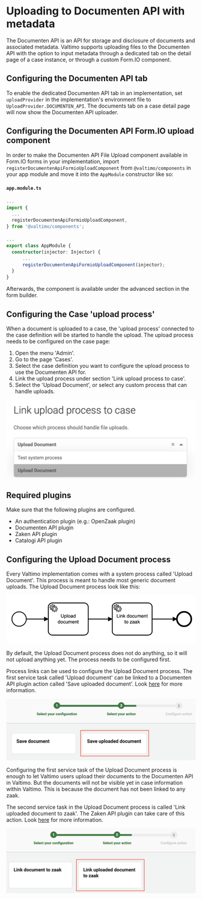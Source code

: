 # Uploading to Documenten API with metadata

The Documenten API is an API for storage and disclosure of documents and associated metadata. Valtimo supports uploading files to the Documenten API with the option to input metadata through a dedicated tab on the detail page of a case instance, or through a custom Form.IO component.

## Configuring the Documenten API tab

To enable the dedicated Documenten API tab in an implementation, set `uploadProvider` in the implementation's environment file to `UploadProvider.DOCUMENTEN_API`. The documents tab on a case detail page will now show the Documenten API uploader.

## Configuring the Documenten API Form.IO upload component

In order to make the Documenten API File Upload component available in Form.IO forms in your implementation, import `registerDocumentenApiFormioUploadComponent` from `@valtimo/components` in your app module and move it into the `AppModule` constructor like so:

#### **`app.module.ts`**

```typescript
...
import {
  ...
  registerDocumentenApiFormioUploadComponent,
} from '@valtimo/components';

...
export class AppModule {
  constructor(injector: Injector) {
      ...
      registerDocumentenApiFormioUploadComponent(injector);
  }
}
```

Afterwards, the component is available under the advanced section in the form builder.

## Configuring the Case 'upload process'

When a document is uploaded to a case, the 'upload process' connected to the case definition will be started to handle the upload. The upload process needs to be configured on the case page:

1. Open the menu 'Admin'.
2. Go to the page 'Cases'.
3. Select the case definition you want to configure the upload process to use the Documenten API for.
4. Link the upload process under section 'Link upload process to case'.
5. Select the 'Upload Document', or select any custom process that can handle uploads.

![Link upload process to case](../../../using-valtimo/upload/img/link-upload-process-to-case.png)

## Required plugins

Make sure that the following plugins are configured.

* An authentication plugin (e.g.: OpenZaak plugin)
* Documenten API plugin
* Zaken API plugin
* Catalogi API plugin

## Configuring the Upload Document process

Every Valtimo implementation comes with a system process called 'Upload Document'. This process is meant to handle most generic document uploads. The Upload Document process look like this:

![Upload Document](../../../using-valtimo/upload/img/document-upload.png)

By default, the Upload Document process does not do anything, so it will not upload anything yet. The process needs to be configured first.

Process links can be used to configure the Upload Document process. The first service task called 'Upload document' can be linked to a Documenten API plugin action called 'Save uploaded document'. Look [here](../zgw-plugins/configure-documenten-api-plugin.md) for more information.

![Plugin action: Save uploaded document](../../../using-valtimo/upload/img/save-uploaded-document.png)

Configuring the first service task of the Upload Document process is enough to let Valtimo users upload their documents to the Documenten API in Valtimo. But the documents will not be visible yet in case information within Valtimo. This is because the document has not been linked to any zaak.

The second service task in the Upload Document process is called 'Link uploaded document to zaak'. The Zaken API plugin can take care of this action. Look [here](../zgw-plugins/configure-zaken-api-plugin.md) for more information.

![Plugin action: Link uploaded document to zaak](../../../using-valtimo/upload/img/link-uploaded-document-to-zaak.png)
